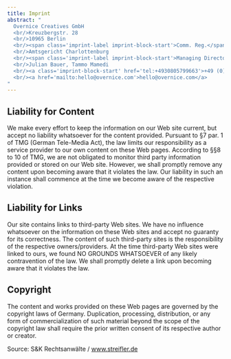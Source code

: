 ```yaml
---
title: Imprint
abstract: "
  Overnice Creatives GmbH
  <br/>Kreuzbergstr. 28
  <br/>10965 Berlin
  <br/><span class='imprint-label imprint-block-start'>Comm. Reg.</span>HRB 208981
  <br/>Amtsgericht Charlottenburg
  <br/><span class='imprint-label imprint-block-start'>Managing Directors</span>
  <br/>Julian Bauer, Tammo Mamedi
  <br/><a class='imprint-block-start' href='tel:+4930805799663'>+49 (0) 30 805 799 663</a>
  <br/><a href='mailto:hello@overnice.com'>hello@overnice.com</a>
"
---
```

## Liability for Content
We make every effort to keep the information on our Web site current, but accept no liability whatsoever for the content provided. Pursuant to §7 par. 1 of TMG (German Tele-Media Act), the law limits our responsibility as a service provider to our own content on these Web pages. According to §§8 to 10 of TMG, we are not obligated to monitor third party information provided or stored on our Web site. However, we shall promptly remove any content upon becoming aware that it violates the law. Our liability in such an instance shall commence at the time we become aware of the respective violation.

## Liability for Links
Our site contains links to third-party Web sites. We have no influence whatsoever on the information on these Web sites and accept no guaranty for its correctness. The content of such third-party sites is the responsibility of the respective owners/providers. At the time third-party Web sites were linked to ours, we found NO GROUNDS WHATSOEVER of any likely contravention of the law. We shall promptly delete a link upon becoming aware that it violates the law.

## Copyright
The content and works provided on these Web pages are governed by the copyright laws of Germany. Duplication, processing, distribution, or any form of commercialization of such material beyond the scope of the copyright law shall require the prior written consent of its respective author or creator.

Source: S&K Rechtsanwälte / www.streifler.de